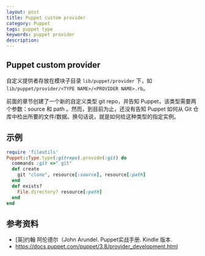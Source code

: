 ```yaml
---
layout: post
title: Puppet custom provider
category: Puppet
tags: puppet type
keywords: puppet provider
description:
---
```


## Puppet custom provider

自定义提供者存放在模块子目录 `lib/puppet/provider` 下，如 `lib/puppet/provider/<TYPE NAME>/<PROVIDER NAME>.rb`。

前面的章节创建了一个新的自定义类型 git repo，并告知 Puppet，该类型需要两个参数：source 和 path 。然而，到目前为止，还没有告知 Puppet 如何从 Git 仓库中检出所要的文件/数据。换句话说，就是如何给这种类型的指定实例。

## 示例

```ruby
require 'fileutils'
Puppet::Type.type(:gitrepo).provide(:git) do
  commands :git =>" git"
  def create
    git "clone", resource[:source], resource[:path]
  end
  def exists?
    File.directory? resource[:path]
  end
end
```

## 参考资料

* [英]约翰 阿伦德尔（John Arundel. Puppet实战手册. Kindle 版本.
* https://docs.puppet.com/puppet/3.8/provider_development.html
